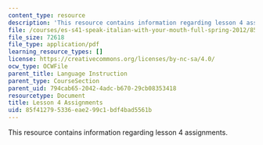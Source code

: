 ```yaml
---
content_type: resource
description: 'This resource contains information regarding lesson 4 assignments. '
file: /courses/es-s41-speak-italian-with-your-mouth-full-spring-2012/85f412795336eae299c1bdf4bad5561b_MITES_S41S12_compiti_4.pdf
file_size: 72618
file_type: application/pdf
learning_resource_types: []
license: https://creativecommons.org/licenses/by-nc-sa/4.0/
ocw_type: OCWFile
parent_title: Language Instruction
parent_type: CourseSection
parent_uid: 794cab65-2042-4adc-b670-29cb08353418
resourcetype: Document
title: Lesson 4 Assignments
uid: 85f41279-5336-eae2-99c1-bdf4bad5561b
---
```

This resource contains information regarding lesson 4 assignments. 